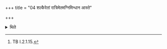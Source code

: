 +++
title = "04 शल्कैरेतां रात्रिमेतमग्निमिन्धान आस्ते"

+++

<details><summary>थिते</summary>

4. On this night he remains enkindling the (Brāhmaudanika) fire by means of pieces (of wood) with this (verse beginning with) ubhau lokau sanemaham.[^1]  


[^1]: TB I.2.1.15.
</details>
